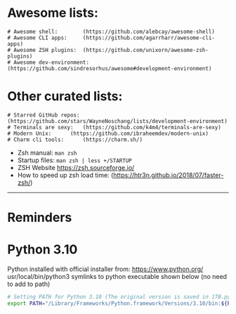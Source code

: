 <!---
$$$$$$$$\  $$$$$$\  $$\   $$\       $$\   $$\  $$$$$$\  $$$$$$$$\ $$$$$$$$\  $$$$$$\  
\____$$  |$$  __$$\ $$ |  $$ |      $$$\  $$ |$$  __$$\ \__$$  __|$$  _____|$$  __$$\ 
    $$  / $$ /  \__|$$ |  $$ |      $$$$\ $$ |$$ /  $$ |   $$ |   $$ |      $$ /  \__|
   $$  /  \$$$$$$\  $$$$$$$$ |      $$ $$\$$ |$$ |  $$ |   $$ |   $$$$$\    \$$$$$$\  
  $$  /    \____$$\ $$  __$$ |      $$ \$$$$ |$$ |  $$ |   $$ |   $$  __|    \____$$\ 
 $$  /    $$\   $$ |$$ |  $$ |      $$ |\$$$ |$$ |  $$ |   $$ |   $$ |      $$\   $$ |
$$$$$$$$\ \$$$$$$  |$$ |  $$ |      $$ | \$$ | $$$$$$  |   $$ |   $$$$$$$$\ \$$$$$$  |
\________| \______/ \__|  \__|      \__|  \__| \______/    \__|   \________| \______/ 
-->

# Awesome lists: 
    # Awesome shell: 	   	(https://github.com/alebcay/awesome-shell)
    # Awesome CLI apps:	   	(https://github.com/agarrharr/awesome-cli-apps)	
    # Awesome ZSH plugins: 	(https://github.com/unixorn/awesome-zsh-plugins)
    # Awesome dev-environment: 	(https://github.com/sindresorhus/awesome#development-environment)

# Other curated lists:
    # Starred GitHub repos: 	(https://github.com/stars/WayneNoschang/lists/development-environment)
    # Terminals are sexy: 	(https://github.com/k4m4/terminals-are-sexy)
    # Modern Unix:		(https://github.com/ibraheemdev/modern-unix)                           
    # Charm cli tools: 		(https://charm.sh/)

- Zsh manual: `man zsh`
- Startup files: `man zsh | less +/STARTUP`
- ZSH Website https://zsh.sourceforge.io/
- How to speed up zsh load time: (https://htr3n.github.io/2018/07/faster-zsh/)
---


# Reminders

# Python 3.10
Python installed with official installer from: https://www.python.org/
usr/local/bin/python3 symlinks to python executable shown below (no need to add to path)
```bash
# Setting PATH for Python 3.10 (The original version is saved in 1TB.pysave)
export PATH="/Library/Frameworks/Python.framework/Versions/3.10/bin:${PATH}"
```

